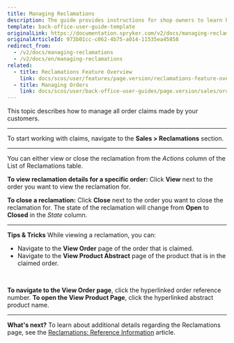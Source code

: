 ```yaml
---
title: Managing Reclamations
description: The guide provides instructions for shop owners to learn how to handle all order claims made by their customers and make refunds if needed in the Back Office.
template: back-office-user-guide-template
originalLink: https://documentation.spryker.com/v2/docs/managing-reclamations
originalArticleId: 973b01cc-c062-4b75-a014-11535ea45858
redirect_from:
  - /v2/docs/managing-reclamations
  - /v2/docs/en/managing-reclamations
related:
  - title: Reclamations Feature Overview
    link: docs/scos/user/features/page.version/reclamations-feature-overview.html
  - title: Managing Orders
    link: docs/scos/user/back-office-user-guides/page.version/sales/orders/managing-orders.html
---
```


This topic describes how to manage all order claims made by your customers. 
***
To start working with claims, navigate to the **Sales > Reclamations** section.
***
You can either view or close the reclamation from the _Actions_ column of the List of Reclamations table.

**To view reclamation details for a specific order:**
Click **View** next to the order you want to view the reclamation for. 

**To close a reclamation:**
Click **Close** next to the order you want to close the reclamation for. The state of the reclamation will change from **Open** to **Closed** in the _State_ column.
***
**Tips & Tricks**
While viewing a reclamation, you can:
* Navigate to the **View Order** page of the order that is claimed.
* Navigate to the **View Product Abstract** page of the product that is in the claimed order.
</br>

**To navigate to the View Order page**, click the hyperlinked order reference number.
**To open the View Product Page**, click the hyperlinked abstract product name.

***
**What's next?**
To learn about additional details regarding the Reclamations page, see the [Reclamations: Reference Information](/docs/scos/user/back-office-user-guides/{{page.version}}/sales/reclamations/references/reclamations-reference-information.html) article.
